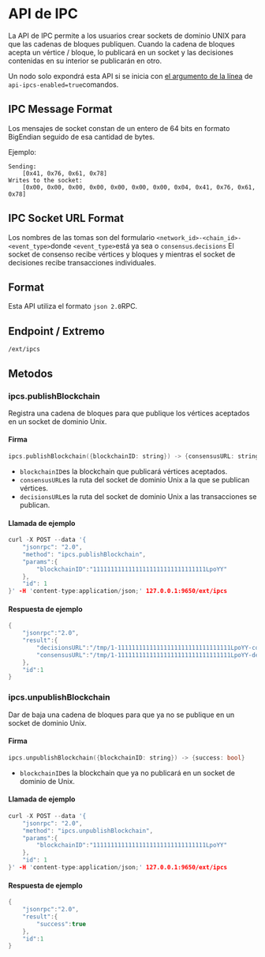 # API de IPC

La API de IPC permite a los usuarios crear sockets de dominio UNIX para que las cadenas de bloques publiquen. Cuando la cadena de bloques acepta un vértice / bloque, lo publicará en un socket y las decisiones contenidas en su interior se publicarán en otro.

Un nodo solo expondrá esta API si se inicia con [el argumento de la línea](../references/command-line-interface.md) de `api-ipcs-enabled=true`comandos.

## IPC Message Format

Los mensajes de socket constan de un entero de 64 bits en formato BigEndian seguido de esa cantidad de bytes.

Ejemplo:

```text
Sending:
    [0x41, 0x76, 0x61, 0x78]
Writes to the socket:
    [0x00, 0x00, 0x00, 0x00, 0x00, 0x00, 0x00, 0x04, 0x41, 0x76, 0x61, 0x78]
```

## IPC Socket URL Format

Los nombres de las tomas son del formulario `<network_id>-<chain_id>-<event_type>`donde `<event_type>`está ya sea o `consensus`.`decisions` El socket de consenso recibe vértices y bloques y mientras el socket de decisiones recibe transacciones individuales.

## Format

Esta API utiliza el formato `json 2.0`RPC.

## Endpoint / Extremo

`/ext/ipcs`

## Metodos

### ipcs.publishBlockchain

Registra una cadena de bloques para que publique los vértices aceptados en un socket de dominio Unix.

#### **Firma**

```cpp
ipcs.publishBlockchain({blockchainID: string}) -> {consensusURL: string, decisionsURL: string}
```

* `blockchainID`es la blockchain que publicará vértices aceptados.
* `consensusURL`es la ruta del socket de dominio Unix a la que se publican vértices.
* `decisionsURL`es la ruta del socket de dominio Unix a las transacciones se publican.

#### **Llamada de ejemplo**

```cpp
curl -X POST --data '{
    "jsonrpc": "2.0",
    "method": "ipcs.publishBlockchain",
    "params":{
        "blockchainID":"11111111111111111111111111111111LpoYY"
    },
    "id": 1
}' -H 'content-type:application/json;' 127.0.0.1:9650/ext/ipcs
```

#### **Respuesta de ejemplo**

```cpp
{
    "jsonrpc":"2.0",
    "result":{
        "decisionsURL":"/tmp/1-11111111111111111111111111111111LpoYY-consensus",
        "consensusURL":"/tmp/1-11111111111111111111111111111111LpoYY-decisions"
    },
    "id":1
}
```

### ipcs.unpublishBlockchain

Dar de baja una cadena de bloques para que ya no se publique en un socket de dominio Unix.

#### **Firma**

```cpp
ipcs.unpublishBlockchain({blockchainID: string}) -> {success: bool}
```

* `blockchainID`es la blockchain que ya no publicará en un socket de dominio de Unix.

#### **Llamada de ejemplo**

```cpp
curl -X POST --data '{
    "jsonrpc": "2.0",
    "method": "ipcs.unpublishBlockchain",
    "params":{
        "blockchainID":"11111111111111111111111111111111LpoYY"
    },
    "id": 1
}' -H 'content-type:application/json;' 127.0.0.1:9650/ext/ipcs
```

#### **Respuesta de ejemplo**

```cpp
{
    "jsonrpc":"2.0",
    "result":{
        "success":true
    },
    "id":1
}
```

